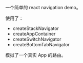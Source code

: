一个简单的 react navigation demo。

使用了：
- createStackNavigator
- createAppContainer
- createSwitchNavigator
- createBottomTabNavigator

模拟了一个真实 App 的路由。